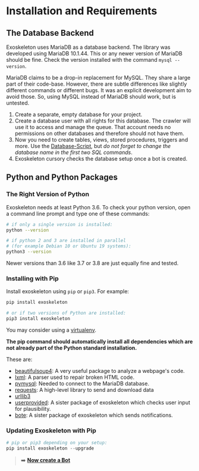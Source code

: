 # Installation and Requirements

## The Database Backend

Exoskeleton uses MariaDB as a database backend. The library was developed using MariaDB 10.1.44. This or any newer version of MariaDB should be fine. Check the version installed with the command `mysql --version`.

MariaDB claims to be a drop-in replacement for MySQL. They share a large part of their code-base. However, there are subtle differences like slightly different commands or different bugs. It was an explicit development aim to avoid those. So, using MySQL instead of MariaDB should work, but is untested.


1. Create a separate, empty database for your project.
1. Create a database user with all rights for this database. The crawler will use it to access and manage the queue. That account needs no permissions on other databases and therefore should not have them.
1. Now you need to create tables, views, stored procedures, triggers and more. Use the [Database-Script](https://github.com/RuedigerVoigt/exoskeleton/tree/master/Database-Scripts), but *do not forget to change the database name in the first two SQL commands*.
1. Exoskeleton cursory checks the database setup once a bot is created.



## Python and Python Packages

### The Right Version of Python

Exoskeleton needs at least Python 3.6. To check your python version, open a command line prompt and type one of these commands:
```bash
# if only a single version is installed:
python --version

# if python 2 and 3 are installed in parallel
# (for example Debian 10 or Ubuntu 19 systems):
python3 --version
```

Newer versions than 3.6 like 3.7 or 3.8 are just equally fine and tested.

### Installing with Pip

Install exoskeleton using `pip` or `pip3`. For example:
```bash
pip install exoskeleton

# or if two versions of Python are installed:
pip3 install exoskeleton
```

You may consider using a [virtualenv](https://virtualenv.pypa.io/en/latest/userguide/ "Documentation").

**The pip command should automatically install all dependencies which are not already part of the Python standard installation.**

These are:

* [beautifulsoup4](https://www.crummy.com/software/BeautifulSoup/ "beautiful soup project homepage"): A very useful package to analyze a webpage's code.
* [lxml](https://lxml.de/): A parser used to repair broken HTML code.
* [pymysql](https://github.com/PyMySQL/PyMySQL): Needed to connect to the MariaDB database.
* [requests](https://requests.readthedocs.io/en/master/): A high-level library to send and download data
* [urllib3](https://urllib3.readthedocs.io/en/latest/)
* [userprovided](https://github.com/RuedigerVoigt/userprovided): A sister package of exoskeleton which checks user input for plausibility.
* [bote](https://github.com/RuedigerVoigt/bote): A sister package of exoskeleton which sends notifications.

### Updating Exoskeleton with Pip

```python
# pip or pip3 depending on your setup:
pip install exoskeleton --upgrade
```



> :arrow_right: **[Now create a Bot](create-a-bot.md)**
